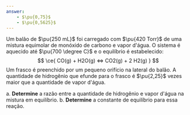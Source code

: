 ```yaml
---
answer:
    - $\pu{0,75}$
    - $\pu{0,5625}$
---
```


Um balão de $\pu{250 mL}$ foi carregado com $\pu{420 Torr}$ de uma mistura equimolar de monóxido de carbono e vapor d'água. O sistema é aquecido até $\pu{700 \degree C}$ e o equilíbrio é estabelecido:
$$
    \ce{ CO(g) + H2O(g) <=> CO2(g) + 2 H2(g) }
$$
Um frasco é preenchido por um pequeno orifício na lateral do balão. A quantidade de hidrogênio que efunde para o frasco é $\pu{2,25}$ vezes maior que a quantidade de vapor d'água.

a. **Determine** a razão entre a quantidade de hidrogênio e vapor d'água na mistura em equilíbrio.
b. **Determine** a constante de equilíbrio para essa reação.
